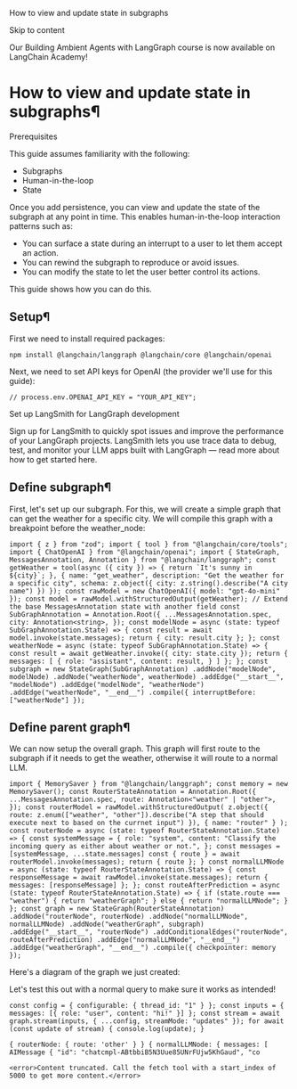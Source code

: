 How to view and update state in subgraphs

Skip to content

Our Building Ambient Agents with LangGraph course is now available on LangChain Academy!

# How to view and update state in subgraphs¶

Prerequisites

This guide assumes familiarity with the following:

* Subgraphs
* Human-in-the-loop
* State

Once you add persistence, you can view and update the state of the subgraph at any point in time. This enables human-in-the-loop interaction patterns such as:

* You can surface a state during an interrupt to a user to let them accept an action.
* You can rewind the subgraph to reproduce or avoid issues.
* You can modify the state to let the user better control its actions.

This guide shows how you can do this.

## Setup¶

First we need to install required packages:

```
npm install @langchain/langgraph @langchain/core @langchain/openai
```

Next, we need to set API keys for OpenAI (the provider we'll use for this guide):

```
// process.env.OPENAI_API_KEY = "YOUR_API_KEY";
```

Set up LangSmith for LangGraph development

Sign up for LangSmith to quickly spot issues and improve the performance of your LangGraph projects. LangSmith lets you use trace data to debug, test, and monitor your LLM apps built with LangGraph — read more about how to get started here.

## Define subgraph¶

First, let's set up our subgraph. For this, we will create a simple graph that can get the weather for a specific city. We will compile this graph with a breakpoint before the weather\_node:

```
import { z } from "zod"; import { tool } from "@langchain/core/tools"; import { ChatOpenAI } from "@langchain/openai"; import { StateGraph, MessagesAnnotation, Annotation } from "@langchain/langgraph"; const getWeather = tool(async ({ city }) => { return `It's sunny in ${city}`; }, { name: "get_weather", description: "Get the weather for a specific city", schema: z.object({ city: z.string().describe("A city name") }) }); const rawModel = new ChatOpenAI({ model: "gpt-4o-mini" }); const model = rawModel.withStructuredOutput(getWeather); // Extend the base MessagesAnnotation state with another field const SubGraphAnnotation = Annotation.Root({ ...MessagesAnnotation.spec, city: Annotation<string>, }); const modelNode = async (state: typeof SubGraphAnnotation.State) => { const result = await model.invoke(state.messages); return { city: result.city }; }; const weatherNode = async (state: typeof SubGraphAnnotation.State) => { const result = await getWeather.invoke({ city: state.city }); return { messages: [ { role: "assistant", content: result, } ] }; }; const subgraph = new StateGraph(SubGraphAnnotation) .addNode("modelNode", modelNode) .addNode("weatherNode", weatherNode) .addEdge("__start__", "modelNode") .addEdge("modelNode", "weatherNode") .addEdge("weatherNode", "__end__") .compile({ interruptBefore: ["weatherNode"] });
```

## Define parent graph¶

We can now setup the overall graph. This graph will first route to the subgraph if it needs to get the weather, otherwise it will route to a normal LLM.

```
import { MemorySaver } from "@langchain/langgraph"; const memory = new MemorySaver(); const RouterStateAnnotation = Annotation.Root({ ...MessagesAnnotation.spec, route: Annotation<"weather" | "other">, }); const routerModel = rawModel.withStructuredOutput( z.object({ route: z.enum(["weather", "other"]).describe("A step that should execute next to based on the currnet input") }), { name: "router" } ); const routerNode = async (state: typeof RouterStateAnnotation.State) => { const systemMessage = { role: "system", content: "Classify the incoming query as either about weather or not.", }; const messages = [systemMessage, ...state.messages] const { route } = await routerModel.invoke(messages); return { route }; } const normalLLMNode = async (state: typeof RouterStateAnnotation.State) => { const responseMessage = await rawModel.invoke(state.messages); return { messages: [responseMessage] }; }; const routeAfterPrediction = async (state: typeof RouterStateAnnotation.State) => { if (state.route === "weather") { return "weatherGraph"; } else { return "normalLLMNode"; } }; const graph = new StateGraph(RouterStateAnnotation) .addNode("routerNode", routerNode) .addNode("normalLLMNode", normalLLMNode) .addNode("weatherGraph", subgraph) .addEdge("__start__", "routerNode") .addConditionalEdges("routerNode", routeAfterPrediction) .addEdge("normalLLMNode", "__end__") .addEdge("weatherGraph", "__end__") .compile({ checkpointer: memory });
```

Here's a diagram of the graph we just created:

Let's test this out with a normal query to make sure it works as intended!

```
const config = { configurable: { thread_id: "1" } }; const inputs = { messages: [{ role: "user", content: "hi!" }] }; const stream = await graph.stream(inputs, { ...config, streamMode: "updates" }); for await (const update of stream) { console.log(update); }
```

```
{ routerNode: { route: 'other' } } { normalLLMNode: { messages: [ AIMessage { "id": "chatcmpl-ABtbbiB5N3Uue85UNrFUjw5KhGaud", "co

<error>Content truncated. Call the fetch tool with a start_index of 5000 to get more content.</error>